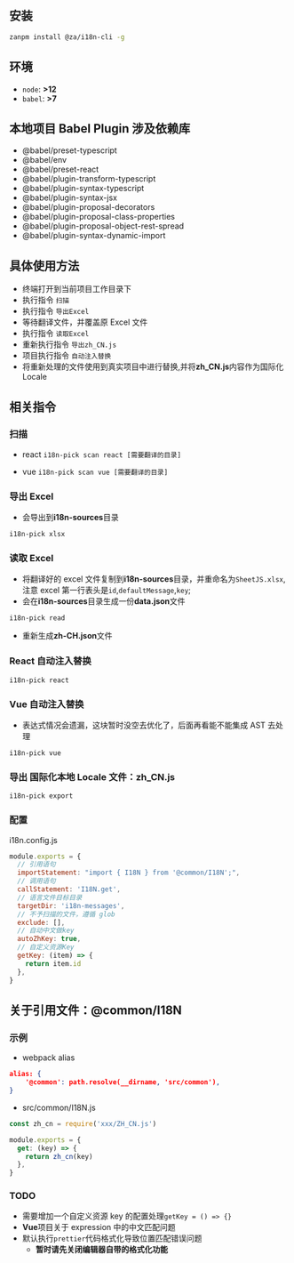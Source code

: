 ## 安装

```bash
zanpm install @za/i18n-cli -g
```

## 环境

- `node`: **>12**
- `babel`: **>7**

## 本地项目 Babel Plugin 涉及依赖库

- @babel/preset-typescript
- @babel/env
- @babel/preset-react
- @babel/plugin-transform-typescript
- @babel/plugin-syntax-typescript
- @babel/plugin-syntax-jsx
- @babel/plugin-proposal-decorators
- @babel/plugin-proposal-class-properties
- @babel/plugin-proposal-object-rest-spread
- @babel/plugin-syntax-dynamic-import

## 具体使用方法

- 终端打开到当前项目工作目录下
- 执行指令 `扫描`
- 执行指令 `导出Excel`
- 等待翻译文件，并覆盖原 Excel 文件
- 执行指令 `读取Excel`
- 重新执行指令 `导出zh_CN.js`
- 项目执行指令 `自动注入替换`
- 将重新处理的文件使用到真实项目中进行替换,并将**zh_CN.js**内容作为国际化 Locale

## 相关指令

### 扫描

- react
  `i18n-pick scan react [需要翻译的目录]`

- vue
  `i18n-pick scan vue [需要翻译的目录]`

### 导出 Excel

- 会导出到**i18n-sources**目录

`i18n-pick xlsx`

### 读取 Excel

- 将翻译好的 excel 文件复制到**i18n-sources**目录，并重命名为`SheetJS.xlsx`,注意 excel 第一行表头是`id`,`defaultMessage`,`key`;
- 会在**i18n-sources**目录生成一份**data.json**文件

`i18n-pick read`

- 重新生成**zh-CH.json**文件

### React 自动注入替换

`i18n-pick react`

### Vue 自动注入替换

- 表达式情况会遗漏，这块暂时没空去优化了，后面再看能不能集成 AST 去处理

`i18n-pick vue`

### 导出 国际化本地 Locale 文件：zh_CN.js

`i18n-pick export`

### 配置

i18n.config.js

```js
module.exports = {
  // 引用语句
  importStatement: "import { I18N } from '@common/I18N';",
  // 调用语句
  callStatement: 'I18N.get',
  // 语言文件目标目录
  targetDir: 'i18n-messages',
  // 不予扫描的文件，遵循 glob
  exclude: [],
  // 自动中文做key
  autoZhKey: true,
  // 自定义资源Key
  getKey: (item) => {
    return item.id
  },
}
```

## 关于引用文件：@common/I18N

### 示例

- webpack alias

```json
alias: {
    '@common': path.resolve(__dirname, 'src/common'),
}
```

- src/common/I18N.js

```js
const zh_cn = require('xxx/ZH_CN.js')

module.exports = {
  get: (key) => {
    return zh_cn(key)
  },
}
```

### TODO

- 需要增加一个自定义资源 key 的配置处理`getKey = () => {}`
- **Vue**项目关于 expression 中的中文匹配问题
- 默认执行`prettier`代码格式化导致位置匹配错误问题
  - **暂时请先关闭编辑器自带的格式化功能**

